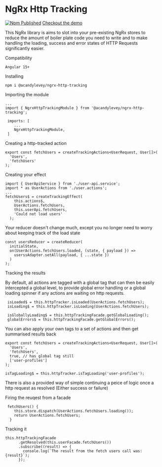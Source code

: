 # NgRx Http Tracking
[![Npm Published](https://github.com/acandylevey/ngrx-http-tracking/actions/workflows/npm-publish.yml/badge.svg)](https://github.com/acandylevey/ngrx-http-tracking/actions/workflows/npm-publish.yml)
[Checkout the demo](https://acandylevey.github.io/ngrx-http-tracking/)

This NgRx library is aims to slot into your pre-existing NgRx stores to reduce the amount of boiler plate code you need to write and to make handling the loading, success and error states of HTTP Requests significantly easier.

Compatibility

```
Angular 15+
```

Installing

```
npm i @acandylevey/ngrx-http-tracking
```

Importing the module

```
...
import { NgrxHttpTrackingModule } from '@acandylevey/ngrx-http-tracking';

 imports: [
    ...
    NgrxHttpTrackingModule,
 ]

```

Creating a http-tracked action

```
export const fetchUsers = createTrackingActions<UserRequest, User[]>(
  'Users',
  'fetchUsers'
);
```

Creating your effect

```
import { UserApiService } from './user-api.service';
import * as UserActions from './user.actions';
...
fetchUsers$ = createTrackingEffect(
    this.actions$,
    UserActions.fetchUsers,
    this.userApi.fetchUsers,
    'Could not load users'
  );
```

Your reducer doesn't change much, except you no longer need to worry about keeping track of the load state

```
const usersReducer = createReducer(
  initialState,
  on(UserActions.fetchUsers.loaded, (state, { payload }) =>
    userssAdapter.setAll(payload, { ...state })
  )
);
```

Tracking the results

By default, all actions are tagged with a global tag that can then be easily intercepted a global level, to provide global error handling or a global loading spinner if any actions are waiting on http requests.

```
 isLoaded$ = this.httpTracker.isLoaded(UserActions.fetchUsers);
 isLoading$ = this.httpTracker.isLoading(UserActions.fetchUsers);

 isGloballyLoading$ = this.httpTrackingFacade.getGlobalLoading();
 globalErrors$ = this.httpTrackingFacade.getGlobalErrors();
```

You can also apply your own tags to a set of actions and then get summarised results back

```
export const fetchUsers = createTrackingActions<UserRequest, User[]>(
  'Users',
  'fetchUsers',
  true, // has global tag still
  ['user-profiles']
);

isTagLoading$ = this.httpTracker.isTagLoading('user-profiles');
```

There is also a provided way of simple continuing a peice of logic once a http request as resolved (Either success or failure)

Firing the reuqest from a facade

```
 fetchUsers() {
    this.store.dispatch(UserActions.fetchUsers.loading());
    return UserActions.fetchUsers;
  }
```

Tracking it

```
this.httpTrackingFacade
      .getResolved(this.userFacade.fetchUsers())
      .subscribe((result) => {
        console.log(`The result from the fetch users call was: {result}`);
      });
```
